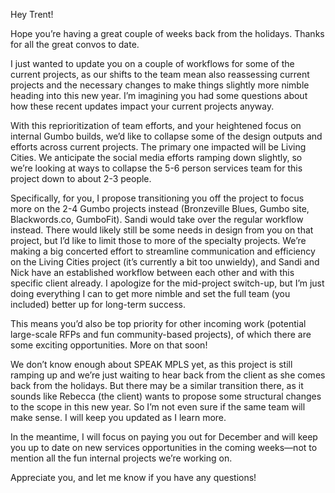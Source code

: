 Hey Trent!

Hope you’re having a great couple of weeks back from the holidays. Thanks for all the great convos to date.

I just wanted to update you on a couple of workflows for some of the current projects, as our shifts to the team mean also reassessing current projects and the necessary changes to make things slightly more nimble heading into this new year. I’m imagining you had some questions about how these recent updates impact your current projects anyway.

With this reprioritization of team efforts, and your heightened focus on internal Gumbo builds, we’d like to collapse some of the design outputs and efforts across current projects. The primary one impacted will be Living Cities. We anticipate the social media efforts ramping down slightly, so we’re looking at ways to collapse the 5-6 person services team for this project down to about 2-3 people.

Specifically, for you, I propose transitioning you off the project to focus more on the 2-4 Gumbo projects instead (Bronzeville Blues, Gumbo site, Blackwords.co, GumboFit). Sandi would take over the regular workflow instead. There would likely still be some needs in design from you on that project, but I’d like to limit those to more of the specialty projects. We’re making a big concerted effort to streamline communication and efficiency on the Living Cities project (it’s currently a bit too unwieldy), and Sandi and Nick have an established workflow between each other and with this specific client already. I apologize for the mid-project switch-up, but I’m just doing everything I can to get more nimble and set the full team (you included) better up for long-term success.

This means you’d also be top priority for other incoming work (potential large-scale RFPs and fun community-based projects), of which there are some exciting opportunities. More on that soon!

We don’t know enough about SPEAK MPLS yet, as this project is still ramping up and we’re just waiting to hear back from the client as she comes back from the holidays. But there may be a similar transition there, as it sounds like Rebecca (the client) wants to propose some structural changes to the scope in this new year. So I’m not even sure if the same team will make sense. I will keep you updated as I learn more.

In the meantime, I will focus on paying you out for December and will keep you up to date on new services opportunities in the coming weeks—not to mention all the fun internal projects we’re working on.

Appreciate you, and let me know if you have any questions!